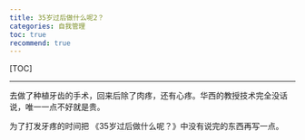 ```yaml
---
title: 35岁过后做什么呢2？
categories: 自我管理
toc: true
recommend: true
---
```




<!--
主题：35岁过后做什么呢2，从医院收费员看自己。
看点：业务工作者也并不是没有 35 岁的焦虑。
解决问题：重新看待焦虑
-->

[TOC]

-----------



去做了种植牙齿的手术，回来后除了肉疼，还有心疼。华西的教授技术完全没话说，唯一一点不好就是贵。

为了打发牙疼的时间把 《35岁过后做什么呢？》中没有说完的东西再写一点。



## 





